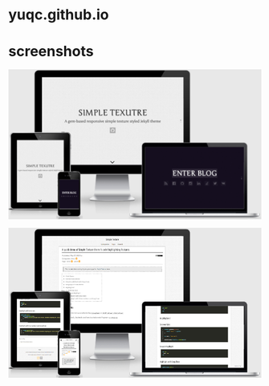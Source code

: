 # yuqc.github.io

# screenshots

![Screenshot - Home](assets/images/screenshots/home.png)

![Screenshot - Blog](assets/images/screenshots/post.png)

